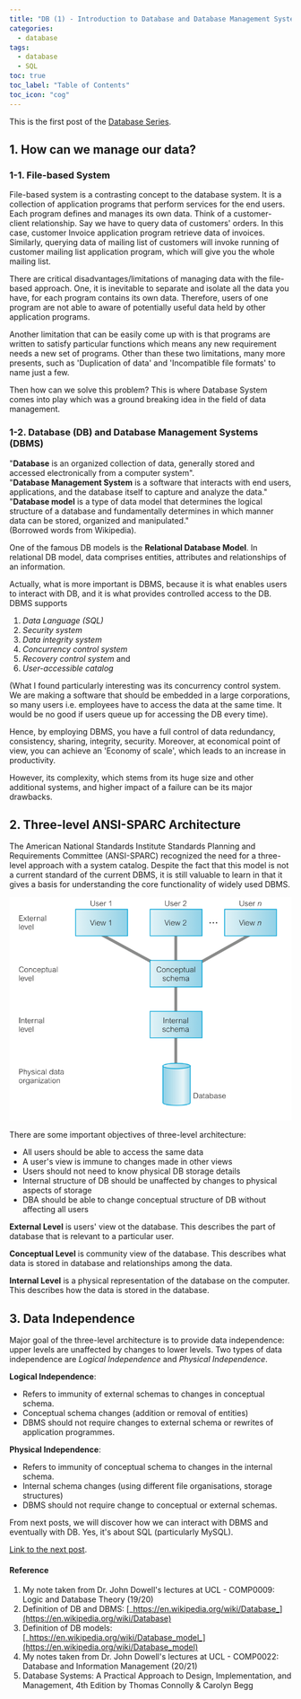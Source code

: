 ```yaml
---
title: "DB (1) - Introduction to Database and Database Management Systems(DBMS)"
categories:
  - database
tags:
  - database
  - SQL
toc: true
toc_label: "Table of Contents"
toc_icon: "cog"
---
```

This is the first post of the [Database Series](https://kimdanny.github.io/categories/#database).

## 1. How can we manage our data?
### 1-1. File-based System
File-based system is a contrasting concept to the database system.
It is a collection of application programs that perform services for the end users.
Each program defines and manages its own data. Think of a customer-client relationship.
Say we have to query data of customers' orders. In this case, customer Invoice application program retrieve data of invoices.
Similarly, querying data of mailing list of customers will invoke running of customer mailing list application program, which will give you the whole mailing list.  

There are critical disadvantages/limitations of managing data with the file-based approach.
One, it is inevitable to separate and isolate all the data you have, for each program contains its own data.
Therefore, users of one program are not able to aware of potentially useful data held by other application programs.  

Another limitation that can be easily come up with is that programs are written to satisfy particular functions which means
any new requirement needs a new set of programs. Other than these two limitations, many more presents, such as
'Duplication of data' and 'Incompatible file formats' to name just a few.  

Then how can we solve this problem? This is where Database System comes into play which was a ground breaking idea in the field of data management.

### 1-2. Database (DB) and Database Management Systems (DBMS)
"**Database** is an organized collection of data, generally stored and accessed electronically from a computer system".  
"**Database Management System** is a software that interacts with end users, applications, and the database itself to capture and analyze the data."  
"**Database model** is a type of data model that determines the logical structure of a database and fundamentally determines in which manner data can be stored, organized and manipulated."  
(Borrowed words from Wikipedia).  

One of the famous DB models is the **Relational Database Model**. In relational DB model,
data comprises entities, attributes and relationships of an information.

Actually, what is more important is DBMS, because it is what enables users to interact with DB, and it is what provides controlled access to the DB.
DBMS supports 
1. _Data Language (SQL)_ 
2. _Security system_ 
3. _Data integrity system_ 
4. _Concurrency control system_ 
5. _Recovery control system_ and 
6. _User-accessible catalog_  

(What I found particularly interesting was its concurrency control system. We are making a software that should be embedded in a large corporations, so many users i.e. employees have to access the data at the same time.
It would be no good if users queue up for accessing the DB every time).  

Hence, by employing DBMS, you have a full control of data redundancy, consistency, sharing, integrity, security.
Moreover, at economical point of view, you can achieve an 'Economy of scale', which leads to an increase in productivity.  

However, its complexity, which stems from its huge size and other additional systems, and higher impact of a failure can be its major drawbacks.  

## 2. Three-level ANSI-SPARC Architecture
The American National Standards Institute Standards Planning and Requirements Committee (ANSI-SPARC) 
recognized the need for a three-level approach with a system catalog.
Despite the fact that this model is not a current standard of the current DBMS, it is still valuable to learn 
in that it gives a basis for understanding the core functionality of widely used DBMS.

![relational DB](/images/db/three-level-ansi-sparc.png)     

There are some important objectives of three-level architecture:
- All users should be able to access the same data
- A user's view is immune to changes made in other views
- Users should not need to know physical DB storage details
- Internal structure of DB should be unaffected by changes to physical aspects of storage
- DBA should be able to change conceptual structure of DB without affecting all users

**External Level** is users' view ot the database. 
This describes the part of database that is relevant to a particular user.  

**Conceptual Level** is community view of the database.
This describes what data is stored in database and relationships among the data.  

**Internal Level** is a physical representation of the database on the computer. 
This describes how the data is stored in the database.

## 3. Data Independence
Major goal of the three-level architecture is to provide data independence: upper levels are unaffected by 
changes to lower levels. Two types of data independence are _Logical Independence_ and _Physical Independence_.  

**Logical Independence**:
- Refers to immunity of external schemas to changes in conceptual schema.
- Conceptual schema changes (addition or removal of entities)
- DBMS should not require changes to external schema or rewrites of application programmes.

**Physical Independence**:
- Refers to immunity of conceptual schema to changes in the internal schema.
- Internal schema changes (using different file organisations, storage structures)
- DBMS should not require change to conceptual or external schemas.




From next posts, we will discover how we can interact with DBMS and eventually with DB. Yes, it's about SQL (particularly MySQL).  

[Link to the next post](https://kimdanny.github.io/database/S2-sql/).  

#### Reference
1. My note taken from Dr. John Dowell's lectures at UCL - COMP0009: Logic and Database Theory (19/20)
2. Definition of DB and DBMS: [_https://en.wikipedia.org/wiki/Database_](https://en.wikipedia.org/wiki/Database)
3. Definition of DB models: [_https://en.wikipedia.org/wiki/Database_model_](https://en.wikipedia.org/wiki/Database_model)
4. My notes taken from Dr. John Dowell's lectures at UCL - COMP0022: Database and Information Management (20/21)
5. Database Systems: A Practical Approach to Design, Implementation, and Management, 4th Edition by Thomas Connolly & Carolyn Begg
